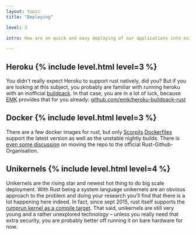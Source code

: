 ```yaml
---
layout: topic
title: "Deploying"

level: 3

intro: How are on quick and easy deploying of our applications into existing server infrastructures? Well, stuff is looking quite good actually.

---
```


<h2>Heroku {% include level.html level=3 %}</h2>

You didn't really expect Heroku to support rust natively, did you? But if you are looking at this subject, you probably are familiar with running heroku with an inofficial [buildpack](https://devcenter.heroku.com/articles/buildpacks). In that case, you are in a lot of luck, because [EMK](https://github.com/emk) provides that for you already: [github.com/emk/heroku-buildpack-rust](https://github.com/emk/heroku-buildpack-rust)

<h2>Docker {% include level.html level=3 %}</h2>

There are a few docker images for rust, but only [Scorpils](https://github.com/Scorpil) [Dockerfiles](https://github.com/Scorpil/docker-rust) support the latest version as well as the unstable nightly builds. There is [even some discussion](https://users.rust-lang.org/t/creating-official-docker-image-for-rust/4165) on moving the repo to the official Rust-Github-Organisation.

<h2>Unikernels {% include level.html level=4 %}</h2>

Unikernels are the rising star and newest hot thing to do big scale deployment. With Rust being a system language unikernels are an obvious approach to the problem and doing your research you'll find that there is a lot happening here indeed. In fact, since sept 2015, rust itself supports the [rumprun kernel as a compile target](https://github.com/rust-lang/rust/commit/c099cfab061e8464141a1cf85c2bd09536a311d0). That said, unikernels are still very young and a rather unexplored technology – unless you really need that extra security, you are probably better off running it on bare hardware for now. 
